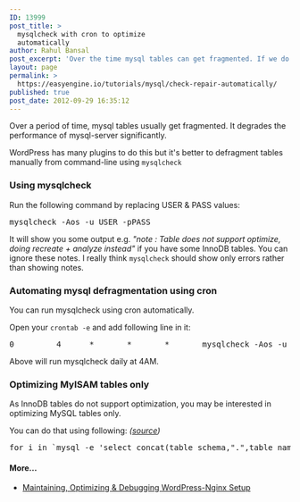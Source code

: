```yaml
---
ID: 13999
post_title: >
  mysqlcheck with cron to optimize
  automatically
author: Rahul Bansal
post_excerpt: 'Over the time mysql tables can get fragmented. If we do not defragment/optimize them, mysql performance degrades significantly. You can automate this using cron to keep your mysql-server healthy.  '
layout: page
permalink: >
  https://easyengine.io/tutorials/mysql/check-repair-automatically/
published: true
post_date: 2012-09-29 16:35:12
---
```

Over a period of time, mysql tables usually get fragmented. It degrades the performance of mysql-server significantly.

WordPress has many plugins to do this but it's better to defragment tables manually from command-line using <code>mysqlcheck</code>
<h3>Using mysqlcheck</h3>
Run the following command by replacing USER &amp; PASS values:
<pre>mysqlcheck -Aos -u USER -pPASS</pre>
It will show you some output e.g. <em>"note : Table does not support optimize, doing recreate + analyze instead"</em> if you have some InnoDB tables. You can ignore these notes. I really think <code>mysqlcheck</code> should show only errors rather than showing notes.
<h3>Automating mysql defragmentation using cron</h3>
You can run mysqlcheck using cron automatically.

Open your <code>crontab -e</code> and add following line in it:
<pre>0         4      *       *       *       mysqlcheck -Aos -u USER -pPASS &gt; /dev/null 2&gt;&amp;1</pre>
Above will run mysqlcheck daily at 4AM.
<h3>Optimizing MyISAM tables only</h3>
As InnoDB tables do not support optimization, you may be interested in optimizing MySQL tables only.

You can do that using following: <em>(<a href="http://empulsegroup.com/?p=342">source</a>)</em>
<pre class="prettyprint lang-sh">for i in `mysql -e 'select concat(table_schema,".",table_name) from information_schema.tables where engine="MyISAM"'`; do mysql -e "optimize table $i"; done</pre>
<h4>More...</h4>
<ul>
	<li><a title="Maintaining, Optimizing &amp; Debugging WordPress-Nginx Setup" href="https://easyengine.io/tutorials/maintaining-optimizing-debugging-wordpress-nginx-setup/">Maintaining, Optimizing &amp; Debugging WordPress-Nginx Setup</a></li>
</ul>
